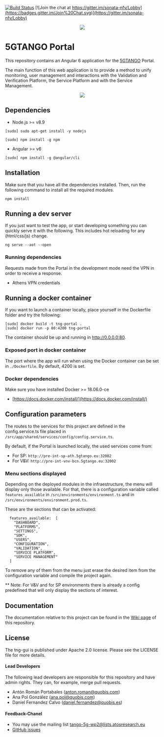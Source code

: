 [![Build Status](https://jenkins.sonata-nfv.eu/buildStatus/icon?job=tng-portal/master)](https://jenkins.sonata-nfv.eu/job/tng-portal/master)
[![Join the chat at https://gitter.im/sonata-nfv/Lobby](https://badges.gitter.im/Join%20Chat.svg)](https://gitter.im/sonata-nfv/Lobby)

<p align="center"><img src="https://github.com/sonata-nfv/tng-portal/wiki/images/sonata-5gtango-logo-500px.png" /></p>

# 5GTANGO Portal

This repository contains an Angular 6 application for the [5GTANGO](http://5gtango.eu) Portal.

The main function of this web application is to provide a method to unify monitoring, user management and interactions with the Validation and Verification Platform, the Service Platform and with the Service Management.

<p align="center"><img src="https://github.com/sonata-nfv/tng-portal/blob/master/src/assets/images/5GTANGO.gif" /></p>

## Dependencies

- Node.js >= v8.9

```
[sudo] sudo apt-get install -y nodejs

[sudo] npm install -g npm
```

- Angular >= v6

```
[sudo] npm install -g @angular/cli
```

## Installation

Make sure that you have all the dependencies installed. Then, run the following command to install all the required modules.

```
npm install
```

## Running a dev server

If you just want to test the app, or start developing something you can quickly serve it with the following. This includes hot reloading for any (html/css/js) change.

```
ng serve --aot --open
```

### Running dependencies

Requests made from the Portal in the development mode need the VPN in order to receive a response.

- Athens VPN credentials

## Running a docker container

If you want to launch a container locally, place yourself in the Dockerfile folder and try the following:

```
[sudo] docker build -t tng-portal .
[sudo] docker run -p 80:4200 tng-portal
```

The container should be up and running in http://0.0.0.0:80.

### Exposed port in docker container

The port where the app will run when using the Docker container can be set in `./Dockerfile`. By default, 4200 is set.

### Docker dependencies

Make sure you have installed Docker >= 18.06.0-ce

- [https://docs.docker.com/install/](https://docs.docker.com/install/)

## Configuration parameters

The routes to the services for this project are defined in the config.service.ts file placed in `/src/app/shared/services/config/config.service.ts`.

By default, if the Portal is launched locally, the used services come from:

- For SP: `http://pre-int-sp-ath.5gtango.eu:32002`
- For V&V: `http://pre-int-vnv-bcn.5gtango.eu:32002`

### Menu sections displayed

Depending on the deployed modules in the infraestructure, the menu will display only those available. For that, there is a configuration variable called `features_available` in `/src/environments/environment.ts` and in `/src/environments/environment.prod.ts`.

These are the sections that can be activated:

```
  features_available:  [
	"DASHBOARD",
	"PLATFORMS",
	"SETTINGS",
	"SDK",
	"USERS",
	"CONFIGURATION",
	"VALIDATION",
	"SERVICE PLATFORM",
	"SERVICE MANAGEMENT"
  ]
```

To remove any of them from the menu just erase the desired item from the configuration variable and compile the project again.

** Note: For V&V and for SP environments there is already a config predefined that will only display the sections of interest.

## Documentation

The documentation relative to this project can be found in the [Wiki page](https://github.com/sonata-nfv/tng-portal/wiki) of this repository.

## License

The tng-gui is published under Apache 2.0 license. Please see the LICENSE file for more details.

#### Lead Developers

The following lead developers are responsible for this repository and have admin rights. They can, for example, merge pull requests.

- Antón Román Portabales (anton.roman@quobis.com)
- Ana Pol González (ana.pol@quobis.com)
- Daniel Fernandez Calvo (daniel.fernandez@quobis.es)

#### Feedback-Chanel

- You may use the mailing list [tango-5g-wp2@lists.atosresearch.eu](mailto:tango-5g-wp2@lists.atosresearch.eu)
- [GitHub issues](https://github.com/sonata-nfv/tng-gui/issues)
